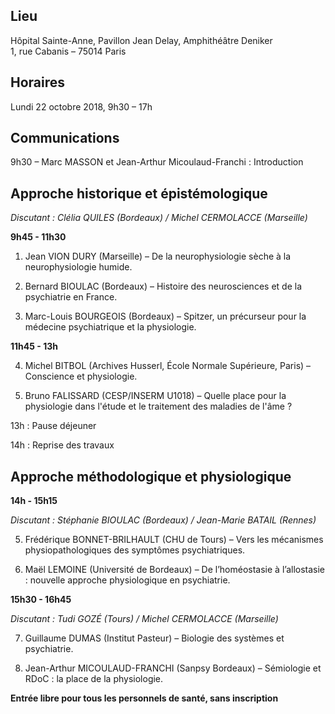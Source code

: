 ## Lieu
Hôpital Sainte-Anne, Pavillon Jean Delay, Amphithéâtre Deniker    
1, rue Cabanis – 75014 Paris

## Horaires
Lundi 22 octobre 2018, 9h30 – 17h

## Communications
9h30 – Marc MASSON et Jean-Arthur Micoulaud-Franchi : Introduction

## Approche historique et épistémologique
_Discutant : Clélia QUILES (Bordeaux) / Michel CERMOLACCE (Marseille)_

**9h45 - 11h30**

1. Jean VION DURY (Marseille) – De la neurophysiologie sèche à la neurophysiologie humide.

2. Bernard BIOULAC (Bordeaux) – Histoire des neurosciences et de la psychiatrie en France.

3. Marc-Louis BOURGEOIS (Bordeaux) – Spitzer, un précurseur pour la médecine psychiatrique et la physiologie.

**11h45 - 13h**

4. Michel BITBOL (Archives Husserl, École Normale Supérieure, Paris) – Conscience et physiologie.

5. Bruno FALISSARD (CESP/INSERM U1018) – Quelle place pour la physiologie dans l'étude et le traitement des maladies de l'âme ?

13h : Pause déjeuner

14h : Reprise des travaux

## Approche méthodologique et physiologique

**14h - 15h15**

_Discutant : Stéphanie BIOULAC (Bordeaux) / Jean-Marie BATAIL (Rennes)_

5. Frédérique BONNET-BRILHAULT (CHU de Tours) – Vers les mécanismes physiopathologiques des symptômes psychiatriques.

6. Maël LEMOINE (Université de Bordeaux) – De l’homéostasie à l’allostasie : nouvelle approche physiologique en psychiatrie.

**15h30 - 16h45**

_Discutant : Tudi GOZÉ (Tours) / Michel CERMOLACCE (Marseille)_

7. Guillaume DUMAS (Institut Pasteur) – Biologie des systèmes et psychiatrie.

8. Jean-Arthur MICOULAUD-FRANCHI (Sanpsy Bordeaux) – Sémiologie et RDoC : la place de la physiologie.

**Entrée libre pour tous les personnels de santé, sans inscription**
